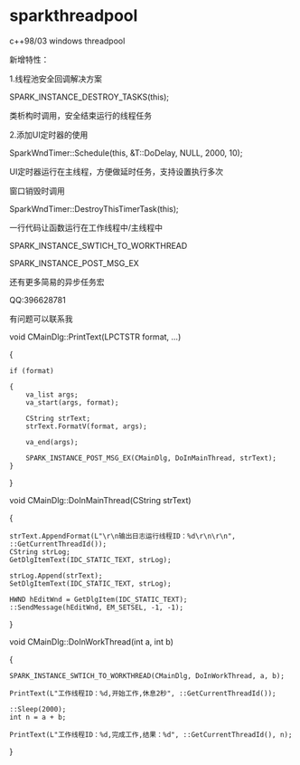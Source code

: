 ﻿# sparkthreadpool
c++98/03 windows threadpool

新增特性：

1.线程池安全回调解决方案

SPARK_INSTANCE_DESTROY_TASKS(this);

类析构时调用，安全结束运行的线程任务

2.添加UI定时器的使用

SparkWndTimer::Schedule(this, &T::DoDelay, NULL, 2000, 10);

UI定时器运行在主线程，方便做延时任务，支持设置执行多次

窗口销毁时调用

SparkWndTimer::DestroyThisTimerTask(this);

一行代码让函数运行在工作线程中/主线程中

SPARK_INSTANCE_SWTICH_TO_WORKTHREAD

SPARK_INSTANCE_POST_MSG_EX

还有更多简易的异步任务宏

QQ:396628781

有问题可以联系我

void CMainDlg::PrintText(LPCTSTR format, ...)

{

    if (format)
    
    {
        va_list args;
        va_start(args, format);

        CString strText;
        strText.FormatV(format, args);

        va_end(args);

        SPARK_INSTANCE_POST_MSG_EX(CMainDlg, DoInMainThread, strText);
    }
}

void CMainDlg::DoInMainThread(CString strText)

{

    strText.AppendFormat(L"\r\n输出日志运行线程ID：%d\r\n\r\n", ::GetCurrentThreadId());
    CString strLog;
    GetDlgItemText(IDC_STATIC_TEXT, strLog);

    strLog.Append(strText);
    SetDlgItemText(IDC_STATIC_TEXT, strLog);

    HWND hEditWnd = GetDlgItem(IDC_STATIC_TEXT);
    ::SendMessage(hEditWnd, EM_SETSEL, -1, -1);
}

void CMainDlg::DoInWorkThread(int a, int b)

{

    SPARK_INSTANCE_SWTICH_TO_WORKTHREAD(CMainDlg, DoInWorkThread, a, b);

    PrintText(L"工作线程ID：%d,开始工作,休息2秒", ::GetCurrentThreadId());

    ::Sleep(2000);
    int n = a + b;

    PrintText(L"工作线程ID：%d,完成工作,结果：%d", ::GetCurrentThreadId(), n);
}
